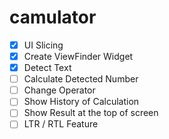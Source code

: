 # camulator

- [x] UI Slicing
- [x] Create ViewFinder Widget
- [x] Detect Text
- [ ] Calculate Detected Number
- [ ] Change Operator
- [ ] Show History of Calculation
- [ ] Show Result at the top of screen
- [ ] LTR / RTL Feature

